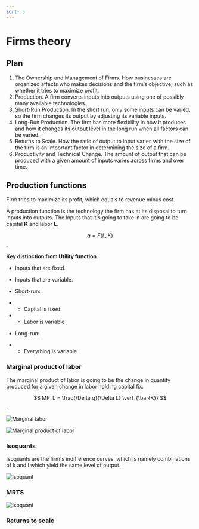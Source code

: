 ```yaml
---
sort: 5
---
```


# Firms theory

## Plan

1. The Ownership and Management of Firms. How businesses are organized affects who makes decisions and the firm’s objective, such as whether it tries to maximize profit.
2. Production. A firm converts inputs into outputs using one of possibly many available technologies.
3. Short-Run Production. In the short run, only some inputs can be varied, so the firm changes its output by adjusting its variable inputs.
4. Long-Run Production. The firm has more flexibility in how it produces and how it changes its output level in the long run when all factors can be varied.
5. Returns to Scale. How the ratio of output to input varies with the size of the firm is an important factor in determining the size of a firm.
6. Productivity and Technical Change. The amount of output that can be produced with a given amount of inputs varies across firms and over time.

## Production functions

Firm tries to maximize its profit, which equals to revenue minus cost.

A production function is the technology the firm has at its disposal to turn inputs into outputs.
The inputs that it's going to take in are going to be capital **K** and labor **L**.

$$ q = F(L,K)  $$.

**Key distinction from Utility function**.
- Inputs that are fixed.
- Inputs that are variable.

- Short-run:
- - Capital is fixed
- - Labor is variable
- Long-run:
- - Everything is variable

### Marginal product of labor

The marginal product of labor is going
to be the change in quantity produced for a given change
in labor holding capital fix.

$$ MP_L = \frac{\Delta q}{\Delta L} \vert_{\bar{K}} $$.

![Marginal labor]({{site.baseurl}}/assets/images/marginal_labor.png)


![Marginal product of labor]({{site.baseurl}}/assets/images/MPL.png)



### Isoquants

Isoquants are the firm's indifference curves, which is namely combinations of k and l
which yield the same level of output.

![Isoquant]({{site.baseurl}}/assets/images/isoquant.png)

### MRTS

![Isoquant]({{site.baseurl}}/assets/images/MRTS.png)


### Returns to scale
